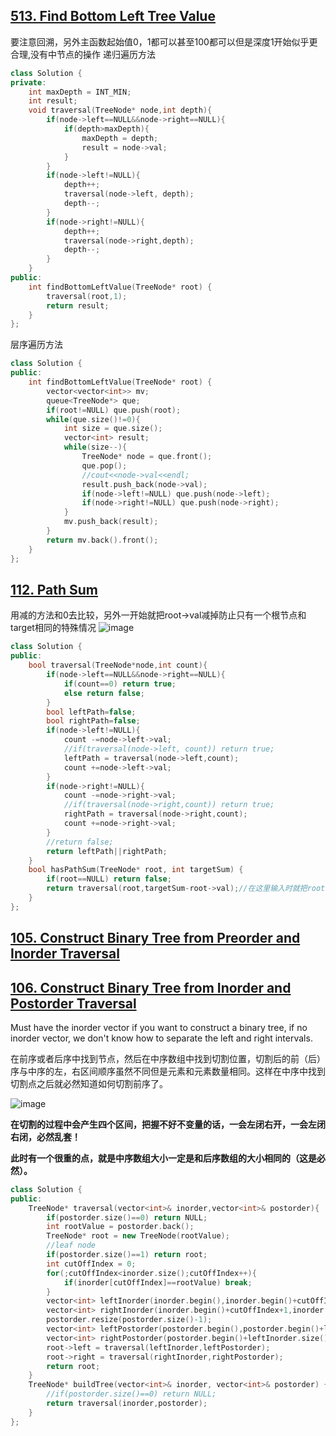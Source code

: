 ## [513. Find Bottom Left Tree Value](https://leetcode.cn/problems/find-bottom-left-tree-value/)
要注意回溯，另外主函数起始值0，1都可以甚至100都可以但是深度1开始似乎更合理,没有中节点的操作
递归遍历方法
```CPP
class Solution {
private:
    int maxDepth = INT_MIN;
    int result;
    void traversal(TreeNode* node,int depth){
        if(node->left==NULL&&node->right==NULL){
            if(depth>maxDepth){
                maxDepth = depth;
                result = node->val;
            }
        }
        if(node->left!=NULL){
            depth++;
            traversal(node->left, depth);
            depth--;
        }
        if(node->right!=NULL){
            depth++;
            traversal(node->right,depth);
            depth--;
        }
    }
public:
    int findBottomLeftValue(TreeNode* root) {
        traversal(root,1);
        return result;
    }
};
```

层序遍历方法
```CPP
class Solution {
public:
    int findBottomLeftValue(TreeNode* root) {
        vector<vector<int>> mv;
        queue<TreeNode*> que;
        if(root!=NULL) que.push(root);
        while(que.size()!=0){
            int size = que.size();
            vector<int> result;
            while(size--){
                TreeNode* node = que.front();
                que.pop();
                //cout<<node->val<<endl;
                result.push_back(node->val); 
                if(node->left!=NULL) que.push(node->left);
                if(node->right!=NULL) que.push(node->right);
            }
            mv.push_back(result);
        }
        return mv.back().front();
    }
};
```

## [112. Path Sum](https://leetcode.cn/problems/path-sum/)
用减的方法和0去比较，另外一开始就把root->val减掉防止只有一个根节点和target相同的特殊情况
![image](https://github.com/YunfanLing/YunfanLing.github.io/assets/102476857/74e7825c-0d11-4cca-a7d5-373f1a446f73)
```CPP
class Solution {
public:
    bool traversal(TreeNode*node,int count){
        if(node->left==NULL&&node->right==NULL){
            if(count==0) return true;
            else return false;
        }
        bool leftPath=false;
        bool rightPath=false;
        if(node->left!=NULL){
            count -=node->left->val;
            //if(traversal(node->left, count)) return true;
            leftPath = traversal(node->left,count);
            count +=node->left->val;
        }
        if(node->right!=NULL){
            count -=node->right->val;
            //if(traversal(node->right,count)) return true;
            rightPath = traversal(node->right,count);
            count +=node->right->val;
        }
        //return false;
        return leftPath||rightPath;
    }
    bool hasPathSum(TreeNode* root, int targetSum) {
        if(root==NULL) return false;
        return traversal(root,targetSum-root->val);//在这里输入时就把root减了，避免只有一个root node而target值和root一样的情况
    }
};
```
## [105. Construct Binary Tree from Preorder and Inorder Traversal](https://leetcode.cn/problems/construct-binary-tree-from-preorder-and-inorder-traversal/description/)
## [106. Construct Binary Tree from Inorder and Postorder Traversal](https://leetcode.cn/problems/construct-binary-tree-from-inorder-and-postorder-traversal/)
Must have the inorder vector if you want to construct a binary tree, if no inorder vector, we don't know how to separate the left and right intervals.

在前序或者后序中找到节点，然后在中序数组中找到切割位置，切割后的前（后）序与中序的左，右区间顺序虽然不同但是元素和元素数量相同。这样在中序中找到切割点之后就必然知道如何切割前序了。

![image](https://github.com/YunfanLing/YunfanLing.github.io/assets/102476857/7f724773-70b6-4c92-9930-9e0b257a3526)

**在切割的过程中会产生四个区间，把握不好不变量的话，一会左闭右开，一会左闭右闭，必然乱套！**

**此时有一个很重的点，就是中序数组大小一定是和后序数组的大小相同的（这是必然）。**
```CPP
class Solution {
public:
    TreeNode* traversal(vector<int>& inorder,vector<int>& postorder){
        if(postorder.size()==0) return NULL;
        int rootValue = postorder.back();
        TreeNode* root = new TreeNode(rootValue);
        //leaf node
        if(postorder.size()==1) return root;
        int cutOffIndex = 0;
        for(;cutOffIndex<inorder.size();cutOffIndex++){
            if(inorder[cutOffIndex]==rootValue) break;
        }
        vector<int> leftInorder(inorder.begin(),inorder.begin()+cutOffIndex);
        vector<int> rightInorder(inorder.begin()+cutOffIndex+1,inorder.end());//左边要加1因为还有把为中的跳过
        postorder.resize(postorder.size()-1);
        vector<int> leftPostorder(postorder.begin(),postorder.begin()+leftInorder.size());
        vector<int> rightPostorder(postorder.begin()+leftInorder.size(),postorder.end());
        root->left = traversal(leftInorder,leftPostorder);
        root->right = traversal(rightInorder,rightPostorder);
        return root;
    }
    TreeNode* buildTree(vector<int>& inorder, vector<int>& postorder) {
        //if(postorder.size()==0) return NULL;
        return traversal(inorder,postorder);
    }
};
```
